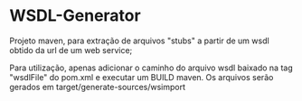# WSDL-Generator
Projeto maven, para extração de arquivos "stubs" a partir de um wsdl obtido da url de um web service;

Para utilização, apenas adicionar o caminho do arquivo wsdl baixado na tag "wsdlFile" do pom.xml e executar um BUILD maven.
Os arquivos serão gerados em target/generate-sources/wsimport
